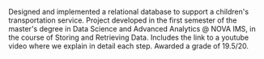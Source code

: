 Designed and implemented a relational database to support a children's transportation service. Project developed in the first semester of the master's degree in Data Science and Advanced Analytics @ NOVA IMS, in the course of Storing and Retrieving Data. Includes the link to a youtube video where we explain in detail each step. Awarded a grade of 19.5/20.
